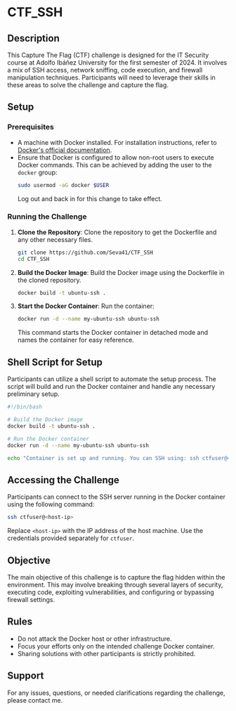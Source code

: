 # CTF_SSH

## Description
This Capture The Flag (CTF) challenge is designed for the IT Security course at Adolfo Ibáñez University for the first semester of 2024. It involves a mix of SSH access, network sniffing, code execution, and firewall manipulation techniques. Participants will need to leverage their skills in these areas to solve the challenge and capture the flag.

## Setup
### Prerequisites
- A machine with Docker installed. For installation instructions, refer to [Docker's official documentation](https://docs.docker.com/get-docker/).
- Ensure that Docker is configured to allow non-root users to execute Docker commands. This can be achieved by adding the user to the `docker` group:
  ```bash
  sudo usermod -aG docker $USER
  ```
  Log out and back in for this change to take effect.

### Running the Challenge
1. **Clone the Repository**:
   Clone the repository to get the Dockerfile and any other necessary files.
   ```bash
   git clone https://github.com/Seva41/CTF_SSH
   cd CTF_SSH
   ```

2. **Build the Docker Image**:
   Build the Docker image using the Dockerfile in the cloned repository.
   ```bash
   docker build -t ubuntu-ssh .
   ```

3. **Start the Docker Container**:
   Run the container:
   ```bash
   docker run -d --name my-ubuntu-ssh ubuntu-ssh
   ```
   This command starts the Docker container in detached mode and names the container for easy reference.

## Shell Script for Setup
Participants can utilize a shell script to automate the setup process. The script will build and run the Docker container and handle any necessary preliminary setup.
```bash
#!/bin/bash

# Build the Docker image
docker build -t ubuntu-ssh .

# Run the Docker container
docker run -d --name my-ubuntu-ssh ubuntu-ssh

echo "Container is set up and running. You can SSH using: ssh ctfuser@<host-ip>"
```

## Accessing the Challenge
Participants can connect to the SSH server running in the Docker container using the following command:
```bash
ssh ctfuser@<host-ip>
```
Replace `<host-ip>` with the IP address of the host machine. Use the credentials provided separately for `ctfuser`.

## Objective
The main objective of this challenge is to capture the flag hidden within the environment. This may involve breaking through several layers of security, executing code, exploiting vulnerabilities, and configuring or bypassing firewall settings.

## Rules
- Do not attack the Docker host or other infrastructure.
- Focus your efforts only on the intended challenge Docker container.
- Sharing solutions with other participants is strictly prohibited.

## Support
For any issues, questions, or needed clarifications regarding the challenge, please contact me.


